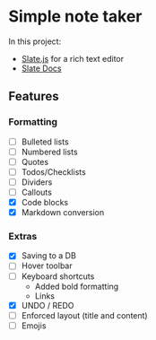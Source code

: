 # Simple note taker

In this project:

- [Slate.js](https://github.com/ianstormtaylor/slate) for a rich text editor
- [Slate Docs](https://docs.slatejs.org/)

## Features

  ### Formatting
  - [ ] Bulleted lists
  - [ ] Numbered lists
  - [ ] Quotes
  - [ ] Todos/Checklists
  - [ ] Dividers
  - [ ] Callouts
  - [x] Code blocks
  - [x] Markdown conversion

  ### Extras
  - [x] Saving to a DB
  - [ ] Hover toolbar
  - [ ] Keyboard shortcuts
    - Added bold formatting
    - Links
  - [x] UNDO / REDO
  - [ ] Enforced layout (title and content)
  - [ ] Emojis
